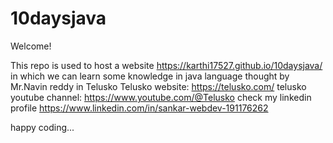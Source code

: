 # 10daysjava

Welcome!

This repo is used to host a website https://karthi17527.github.io/10daysjava/
in which we can learn some knowledge in java language thought by Mr.Navin reddy in Telusko
Telusko website: https://telusko.com/
telusko youtube channel: https://www.youtube.com/@Telusko
check my linkedin profile https://www.linkedin.com/in/sankar-webdev-191176262

happy coding...
